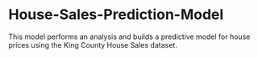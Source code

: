 # House-Sales-Prediction-Model
This model performs an analysis and builds a predictive model for house prices using the King County House Sales dataset.
